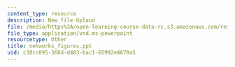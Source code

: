 ```yaml
---
content_type: resource
description: New file Uplaod
file: /media/https%3A/open-learning-course-data-rc.s3.amazonaws.com/res-6-004-principles-of-computer-system-design-an-introduction-spring-2009/c38cc095368dd403bac165992e4670a5_networks_figures.ppt
file_type: application/vnd.ms-powerpoint
resourcetype: Other
title: networks_figures.ppt
uid: c38cc095-368d-d403-bac1-65992e4670a5
---
```

